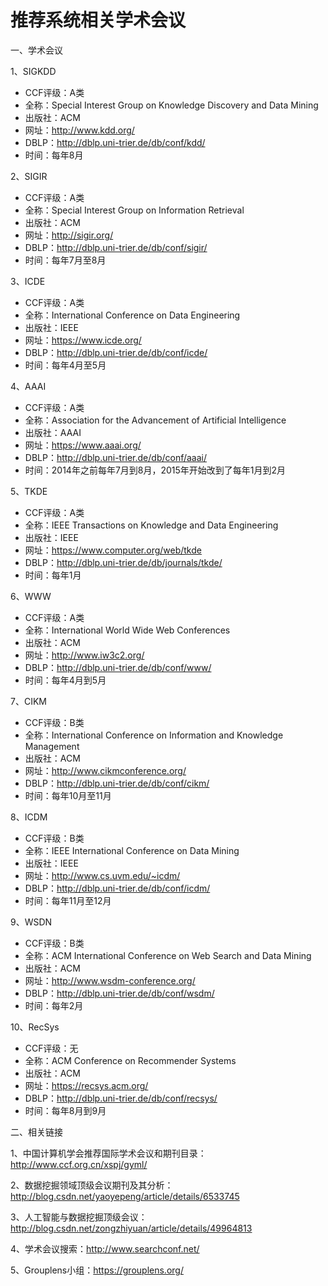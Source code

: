 # 推荐系统相关学术会议



一、学术会议

1、SIGKDD

 - CCF评级：A类
 - 全称：Special Interest Group on Knowledge Discovery and Data Mining
 - 出版社：ACM
 - 网址：http://www.kdd.org/
 - DBLP：http://dblp.uni-trier.de/db/conf/kdd/
 - 时间：每年8月


2、SIGIR

 - CCF评级：A类
 - 全称：Special Interest Group on Information Retrieval
 - 出版社：ACM
 - 网址：http://sigir.org/
 - DBLP：http://dblp.uni-trier.de/db/conf/sigir/
 - 时间：每年7月至8月
 
3、ICDE

 - CCF评级：A类
 - 全称：International Conference on Data Engineering
 - 出版社：IEEE
 - 网址：https://www.icde.org/
 - DBLP：http://dblp.uni-trier.de/db/conf/icde/
 - 时间：每年4月至5月

4、AAAI

 - CCF评级：A类
 - 全称：Association for the Advancement of Artificial Intelligence
 - 出版社：AAAI
 - 网址：https://www.aaai.org/
 - DBLP：http://dblp.uni-trier.de/db/conf/aaai/
 - 时间：2014年之前每年7月到8月，2015年开始改到了每年1月到2月
 
5、TKDE

 - CCF评级：A类
 - 全称：IEEE Transactions on Knowledge and Data Engineering
 - 出版社：IEEE
 - 网址：https://www.computer.org/web/tkde
 - DBLP：http://dblp.uni-trier.de/db/journals/tkde/
 - 时间：每年1月
 
6、WWW

 - CCF评级：A类
 - 全称：International World Wide Web Conferences
 - 出版社：ACM
 - 网址：http://www.iw3c2.org/
 - DBLP：http://dblp.uni-trier.de/db/conf/www/
 - 时间：每年4月到5月
  
7、CIKM

 - CCF评级：B类
 - 全称：International Conference on Information and Knowledge Management
 - 出版社：ACM
 - 网址：http://www.cikmconference.org/
 - DBLP：http://dblp.uni-trier.de/db/conf/cikm/
 - 时间：每年10月至11月
 
8、ICDM

 - CCF评级：B类
 - 全称：IEEE International Conference on Data Mining
 - 出版社：IEEE
 - 网址：http://www.cs.uvm.edu/~icdm/
 - DBLP：http://dblp.uni-trier.de/db/conf/icdm/
 - 时间：每年11月至12月
 
9、WSDN

 - CCF评级：B类
 - 全称：ACM International Conference on Web Search and Data Mining
 - 出版社：ACM
 - 网址：http://www.wsdm-conference.org/
 - DBLP：http://dblp.uni-trier.de/db/conf/wsdm/
 - 时间：每年2月
 
10、RecSys

 - CCF评级：无
 - 全称：ACM Conference on Recommender Systems
 - 出版社：ACM
 - 网址：https://recsys.acm.org/
 - DBLP：http://dblp.uni-trier.de/db/conf/recsys/
 - 时间：每年8月到9月

二、相关链接

1、中国计算机学会推荐国际学术会议和期刊目录：http://www.ccf.org.cn/xspj/gyml/

2、数据挖掘领域顶级会议期刊及其分析：http://blog.csdn.net/yaoyepeng/article/details/6533745

3、人工智能与数据挖掘顶级会议：http://blog.csdn.net/zongzhiyuan/article/details/49964813

4、学术会议搜索：http://www.searchconf.net/

5、Grouplens小组：https://grouplens.org/

